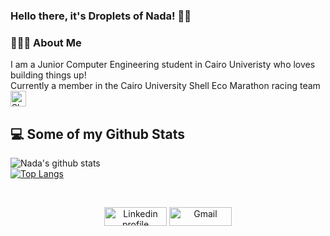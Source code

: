 ### Hello there, it's Droplets of Nada! 💁💦

<div align="left"> 
  <h3> 👨🏻‍💻 About Me </h3>
    I am a Junior Computer Engineering student in Cairo Univeristy who loves building things up!
  <br>
    Currently a member in the Cairo University Shell Eco Marathon racing team 
  <a href="https://cairoecoteam.netlify.app/" target="_blank">
    <img src="https://i.imgur.com/y9HTLzM.png" alt="Shell Icon" width="25" height="25" />
   </a>
</div> 


## 💻 Some of my Github Stats 

![Nada's github stats](https://github-readme-stats.vercel.app/api?username=nadakhalled&show_icons=true&theme=synthwave)
<br>
[![Top Langs](https://github-readme-stats.vercel.app/api/top-langs/?username=nadakhalled&theme=synthwave&layout=compact)](https://github.com/anuraghazra/github-readme-stats)

<br>
<p align="center">
    <a href="https://www.linkedin.com/in/nada-elkhamy-5402b6188/"><img alt="Linkedin profile" title="Linkedin" src="https://raw.githubusercontent.com/Thomas-George-T/Thomas-George-T/master/assets/linkedin.svg" width="100" height="30" /></a>
    <a href="mailto:nadaelkhamy@gmail.com"><img alt="Gmail" src="https://raw.githubusercontent.com/Thomas-George-T/Thomas-George-T/master/assets/google-gmail.svg" title="Email" width="100" height="30" /></a>
